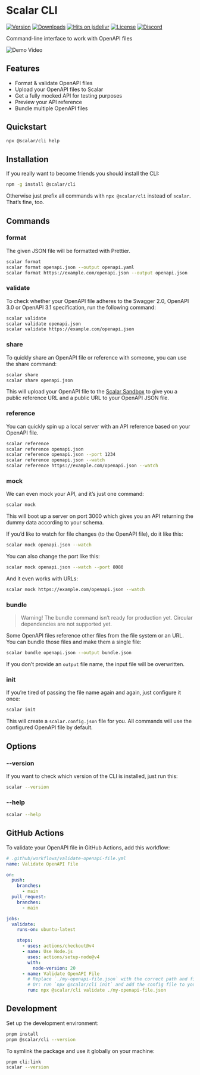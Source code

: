 # Scalar CLI

[![Version](https://img.shields.io/npm/v/%40scalar/cli)](https://www.npmjs.com/package/@scalar/cli)
[![Downloads](https://img.shields.io/npm/dm/%40scalar/cli)](https://www.npmjs.com/package/@scalar/cli)
[![Hits on jsdelivr](https://img.shields.io/jsdelivr/npm/hm/%40scalar%2Fapi-reference)](https://www.jsdelivr.com/package/npm/@scalar/cli)
[![License](https://img.shields.io/npm/l/%40scalar%2Fapi-reference)](https://www.npmjs.com/package/@scalar/cli)
[![Discord](https://img.shields.io/discord/1135330207960678410?style=flat&color=5865F2)](https://discord.gg/8HeZcRGPFS)

Command-line interface to work with OpenAPI files

![Demo Video](https://github.com/scalar/cli/assets/6374090/ebd02178-503d-4a70-b292-a52a74b35008)

## Features

- Format & validate OpenAPI files
- Upload your OpenAPI files to Scalar
- Get a fully mocked API for testing purposes
- Preview your API reference
- Bundle multiple OpenAPI files

## Quickstart

```bash
npx @scalar/cli help
```

## Installation

If you really want to become friends you should install the CLI:

```bash
npm -g install @scalar/cli
```

Otherwise just prefix all commands with `npx @scalar/cli` instead of `scalar`. That’s fine, too.

## Commands

### format

The given JSON file will be formatted with Prettier.

```bash
scalar format
scalar format openapi.json --output openapi.yaml
scalar format https://example.com/openapi.json --output openapi.json
```

### validate

To check whether your OpenAPI file adheres to the Swagger 2.0, OpenAPI 3.0 or OpenAPI 3.1 specification, run the following command:

```bash
scalar validate
scalar validate openapi.json
scalar validate https://example.com/openapi.json
```

### share

To quickly share an OpenAPI file or reference with someone, you can use the share command:

```bash
scalar share
scalar share openapi.json
```

This will upload your OpenAPI file to the [Scalar Sandbox](https://sandbox.scalar.com/) to give you a public reference URL and a public URL to your OpenAPI JSON file.

### reference

You can quickly spin up a local server with an API reference based on your OpenAPI file.

```bash
scalar reference
scalar reference openapi.json
scalar reference openapi.json --port 1234
scalar reference openapi.json --watch
scalar reference https://example.com/openapi.json --watch
```

### mock

We can even mock your API, and it’s just one command:

```bash
scalar mock
```

This will boot up a server on port 3000 which gives you an API returning the dummy data according to your schema.

If you’d like to watch for file changes (to the OpenAPI file), do it like this:

```bash
scalar mock openapi.json --watch
```

You can also change the port like this:

```bash
scalar mock openapi.json --watch --port 8080
```

And it even works with URLs:

```bash
scalar mock https://example.com/openapi.json --watch
```

### bundle

> Warning! The bundle command isn’t ready for production yet. Circular dependencies are not supported yet.

Some OpenAPI files reference other files from the file system or an URL. You can bundle those files and make them a single file:

```bash
scalar bundle openapi.json --output bundle.json
```

If you don’t provide an `output` file name, the input file will be overwritten.

### init

If you’re tired of passing the file name again and again, just configure it once:

```bash
scalar init
```

This will create a `scalar.config.json` file for you. All commands will use the configured OpenAPI file by default.

## Options

### --version

If you want to check which version of the CLI is installed, just run this:

```bash
scalar --version
```

### --help

```bash
scalar --help
```

## GitHub Actions

To validate your OpenAPI file in GitHub Actions, add this workflow:

```yml
# .github/workflows/validate-openapi-file.yml
name: Validate OpenAPI File

on:
  push:
    branches:
      - main
  pull_request:
    branches:
      - main

jobs:
  validate:
    runs-on: ubuntu-latest

    steps:
      - uses: actions/checkout@v4
      - name: Use Node.js
        uses: actions/setup-node@v4
        with:
          node-version: 20
      - name: Validate OpenAPI File
        # Replace `./my-openapi-file.json` with the correct path and filename for your project.
        # Or: run `npx @scalar/cli init` and add the config file to your repository.
        run: npx @scalar/cli validate ./my-openapi-file.json
```

## Development

Set up the development environment:

```bash
pnpm install
pnpm @scalar/cli --version
```

To symlink the package and use it globally on your machine:

```bash
pnpm cli:link
scalar --version
```
